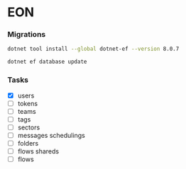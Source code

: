 # EON

### Migrations

```bash
dotnet tool install --global dotnet-ef --version 8.0.7
```

```bash
dotnet ef database update
```

### Tasks

- [X] users
- [ ] tokens
- [ ] teams
- [ ] tags
- [ ] sectors
- [ ] messages schedulings
- [ ] folders
- [ ] flows shareds
- [ ] flows
